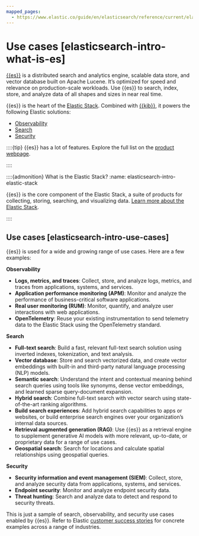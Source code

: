 ```yaml
---
mapped_pages:
  - https://www.elastic.co/guide/en/elasticsearch/reference/current/elasticsearch-intro-what-is-es.html
---
```


# Use cases [elasticsearch-intro-what-is-es]

[{{es}}](https://github.com/elastic/elasticsearch/) is a distributed search and analytics engine, scalable data store, and vector database built on Apache Lucene. It’s optimized for speed and relevance on production-scale workloads. Use {{es}} to search, index, store, and analyze data of all shapes and sizes in near real time.

{{es}} is the heart of the [Elastic Stack](the-stack.md). Combined with [{{kib}}](https://www.elastic.co/kibana), it powers the following Elastic solutions:

* [Observability](https://www.elastic.co/observability)
* [Search](https://www.elastic.co/enterprise-search)
* [Security](https://www.elastic.co/security)

::::{tip}
{{es}} has a lot of features. Explore the full list on the [product webpage](https://www.elastic.co/elasticsearch/features).

::::


::::{admonition} What is the Elastic Stack?
:name: elasticsearch-intro-elastic-stack

{{es}} is the core component of the Elastic Stack, a suite of products for collecting, storing, searching, and visualizing data. [Learn more about the Elastic Stack](the-stack.md).

::::



## Use cases [elasticsearch-intro-use-cases]

{{es}} is used for a wide and growing range of use cases. Here are a few examples:

**Observability**

* **Logs, metrics, and traces**: Collect, store, and analyze logs, metrics, and traces from applications, systems, and services.
* **Application performance monitoring (APM)**: Monitor and analyze the performance of business-critical software applications.
* **Real user monitoring (RUM)**: Monitor, quantify, and analyze user interactions with web applications.
* **OpenTelemetry**: Reuse your existing instrumentation to send telemetry data to the Elastic Stack using the OpenTelemetry standard.

**Search**

* **Full-text search**: Build a fast, relevant full-text search solution using inverted indexes, tokenization, and text analysis.
* **Vector database**: Store and search vectorized data, and create vector embeddings with built-in and third-party natural language processing (NLP) models.
* **Semantic search**: Understand the intent and contextual meaning behind search queries using tools like synonyms, dense vector embeddings, and learned sparse query-document expansion.
* **Hybrid search**: Combine full-text search with vector search using state-of-the-art ranking algorithms.
* **Build search experiences**: Add hybrid search capabilities to apps or websites, or build enterprise search engines over your organization’s internal data sources.
* **Retrieval augmented generation (RAG)**: Use {{es}} as a retrieval engine to supplement generative AI models with more relevant, up-to-date, or proprietary data for a range of use cases.
* **Geospatial search**: Search for locations and calculate spatial relationships using geospatial queries.

**Security**

* **Security information and event management (SIEM)**: Collect, store, and analyze security data from applications, systems, and services.
* **Endpoint security**: Monitor and analyze endpoint security data.
* **Threat hunting**: Search and analyze data to detect and respond to security threats.

This is just a sample of search, observability, and security use cases enabled by {{es}}. Refer to Elastic [customer success stories](https://www.elastic.co/customers/success-stories) for concrete examples across a range of industries.
